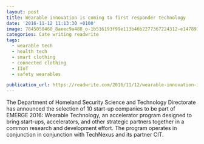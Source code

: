 ```yaml
---
layout: post
title: Wearable innovation is coming to first responder technology
date: '2016-11-12 11:13:30 +0100'
image: 7845050460_8aeec9a488_o-1b516193f99e113b46b2277367224312-e1478973835934.jpg
categories: Cate writing readwrite
tags:
  - wearable tech
  - health tech
  - smart clothing
  - connected clothing
  - IIoT
  - safety wearables

publication_url: https://readwrite.com/2016/11/12/wearable-innovation-is-coming-to-first-responser-technology-dl1/
---
```

The Department of Homeland Security Science and Technology Directorate  has announced the selection of 10 start-up companies to be part of EMERGE 2016: Wearable Technology, an accelerator program designed to bring start-ups, accelerators, and other strategic partners together in a common research and development effort. The program operates in conjunction in conjunction with TechNexus and its partner CIT.
